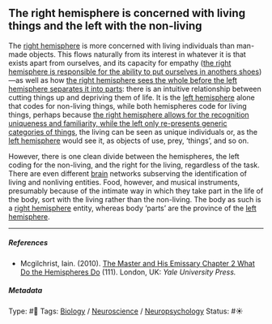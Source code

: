 ## The right hemisphere is concerned with living things and the left with the non-living

The [right hemisphere](Right%20hemisphere.md) is more concerned with living individuals than man-made objects. This flows naturally from its interest in whatever it is that exists apart from ourselves, and its capacity for empathy ([the right hemisphere is responsible for the ability to put ourselves in anothers shoes](The%20right%20hemisphere%20is%20responsible%20for%20the%20ability%20to%20put%20ourselves%20in%20anothers%20shoes.md))—as well as how [the right hemisphere sees the whole before the left hemisphere separates it into parts](The%20right%20hemisphere%20sees%20the%20whole%20before%20the%20left%20hemisphere%20separates%20it%20into%20parts.md): there is an intuitive relationship between cutting things up and depriving them of life. It is the [left hemisphere](Left%20hemisphere.md) alone that codes for non-living things, while both hemispheres code for living things, perhaps because [the right hemisphere allows for the recognition uniqueness and familiarity, while the left only re-presents generic categories of things](The%20right%20hemisphere%20allows%20for%20the%20recognition%20uniqueness%20and%20familiarity,%20while%20the%20left%20only%20re-presents%20generic%20categories%20of%20things.md), the living can be seen as unique individuals or, as the [left hemisphere](Left%20hemisphere.md) would see it, as objects of use, prey, ‘things’, and so on.

However, there is one clean divide between the hemispheres, the left coding for the non-living, and the right for the living, regardless of the task. There are even different [brain](Brain.md) networks subserving the identification of living and nonliving entities. Food, however, and musical instruments, presumably because of the intimate way in which they take part in the life of the body, sort with the living rather than the non-living. The body as such is a [right hemisphere](Right%20hemisphere.md) entity, whereas body ‘parts’ are the province of the [left hemisphere](Left%20hemisphere.md). 

---

##### References

* Mcgilchrist, Iain. (2010). [The Master and His Emissary Chapter 2 What Do the Hemispheres Do](The%20Master%20and%20His%20Emissary%20Chapter%202%20What%20Do%20the%20Hemispheres%20Do.md) (111). London, UK: *Yale University Press.*

##### Metadata

Type: #🔴 
Tags: [Biology]() / [Neuroscience](Neuroscience.md) / [Neuropsychology](Neuropsychology.md) 
Status: #☀️ 
